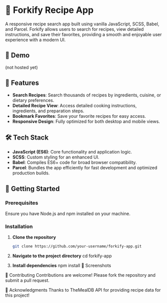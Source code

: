  # 🍴 Forkify Recipe App

A responsive recipe search app built using vanilla JavaScript, SCSS, Babel, and Parcel. Forkify allows users to search for recipes, view detailed instructions, and save their favorites, providing a smooth and enjoyable user experience with a modern UI.

## 🚀 Demo
(not hosted yet)

## 📌 Features
- **Search Recipes**: Search thousands of recipes by ingredients, cuisine, or dietary preferences.
- **Detailed Recipe View**: Access detailed cooking instructions, ingredients, and preparation steps.
- **Bookmark Favorites**: Save your favorite recipes for easy access.
- **Responsive Design**: Fully optimized for both desktop and mobile views.

## 🛠 Tech Stack
- **JavaScript (ES6)**: Core functionality and application logic.
- **SCSS**: Custom styling for an enhanced UI.
- **Babel**: Compiles ES6+ code for broad browser compatibility.
- **Parcel**: Bundles the app efficiently for fast development and optimized production builds.


## 🔧 Getting Started

### Prerequisites
Ensure you have Node.js and npm installed on your machine.

### Installation
1. **Clone the repository**
   ```bash
   git clone https://github.com/your-username/forkify-app.git
2. **Navigate to the project directory**
    cd forkify-app

4. **Install dependencies**
   npm install
📸 Screenshots

🤝 Contributing
Contributions are welcome! Please fork the repository and submit a pull request.

💬 Acknowledgments
Thanks to TheMealDB API for providing recipe data for this project!
